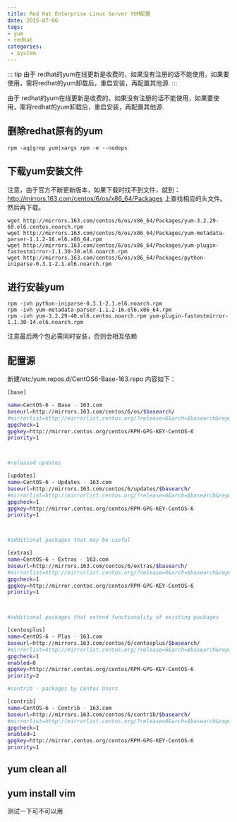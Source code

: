 ```yaml
---
title: Red Hat Enterprise Linux Server YUM配置
date: 2015-07-06
tags:
- yum
- redhat
categories:
 - System
---
```



::: tip
由于 redhat的yum在线更新是收费的，如果没有注册的话不能使用，如果要使用，需将redhat的yum卸载后，重启安装，再配置其他源.
:::

<!-- more -->




由于 redhat的yum在线更新是收费的，如果没有注册的话不能使用，如果要使用，需将redhat的yum卸载后，重启安装，再配置其他源.

## 删除redhat原有的yum 

    rpm -aq|grep yum|xargs rpm -e --nodeps 

## 下载yum安装文件 

注意，由于官方不断更新版本，如果下载时找不到文件，就到：http://mirrors.163.com/centos/6/os/x86_64/Packages 上查找相应的头文件。然后再下载。


    wget http://mirrors.163.com/centos/6/os/x86_64/Packages/yum-3.2.29-60.el6.centos.noarch.rpm
    wget http://mirrors.163.com/centos/6/os/x86_64/Packages/yum-metadata-parser-1.1.2-16.el6.x86_64.rpm
    wget http://mirrors.163.com/centos/6/os/x86_64/Packages/yum-plugin-fastestmirror-1.1.30-30.el6.noarch.rpm
    wget http://mirrors.163.com/centos/6/os/x86_64/Packages/python-iniparse-0.3.1-2.1.el6.noarch.rpm


## 进行安装yum 

    rpm -ivh python-iniparse-0.3.1-2.1.el6.noarch.rpm
    rpm -ivh yum-metadata-parser-1.1.2-16.el6.x86_64.rpm
    rpm -ivh yum-3.2.29-40.el6.centos.noarch.rpm yum-plugin-fastestmirror-1.1.30-14.el6.noarch.rpm

注意最后两个包必需同时安装，否则会相互依赖 

## 配置源

新建/etc/yum.repos.d/CentOS6-Base-163.repo
内容如下：

```bash	
[base]

name=CentOS-6 - Base - 163.com
baseurl=http://mirrors.163.com/centos/6/os/$basearch/
#mirrorlist=http://mirrorlist.centos.org/?release=6&arch=$basearch&repo=os
gpgcheck=1
gpgkey=http://mirror.centos.org/centos/RPM-GPG-KEY-CentOS-6
priority=1



#released updates

[updates]
name=CentOS-6 - Updates - 163.com
baseurl=http://mirrors.163.com/centos/6/updates/$basearch/
#mirrorlist=http://mirrorlist.centos.org/?release=6&arch=$basearch&repo=updates
gpgcheck=1
gpgkey=http://mirror.centos.org/centos/RPM-GPG-KEY-CentOS-6
priority=1



#additional packages that may be useful

[extras]
name=CentOS-6 - Extras - 163.com
baseurl=http://mirrors.163.com/centos/6/extras/$basearch/
#mirrorlist=http://mirrorlist.centos.org/?release=6&arch=$basearch&repo=extras
gpgcheck=1
gpgkey=http://mirror.centos.org/centos/RPM-GPG-KEY-CentOS-6
priority=1



#additional packages that extend functionality of existing packages

[centosplus]
name=CentOS-6 - Plus - 163.com
baseurl=http://mirrors.163.com/centos/6/centosplus/$basearch/
#mirrorlist=http://mirrorlist.centos.org/?release=6&arch=$basearch&repo=centosplus
gpgcheck=1
enabled=0
gpgkey=http://mirror.centos.org/centos/RPM-GPG-KEY-CentOS-6
priority=2

#contrib - packages by Centos Users

[contrib]
name=CentOS-6 - Contrib - 163.com
baseurl=http://mirrors.163.com/centos/6/contrib/$basearch/
#mirrorlist=http://mirrorlist.centos.org/?release=6&arch=$basearch&repo=contrib
gpgcheck=1
enabled=1
gpgkey=http://mirror.centos.org/centos/RPM-GPG-KEY-CentOS-6
priority=1
```

## yum clean all 

## yum install vim 
测试一下可不可以用
